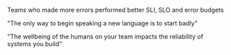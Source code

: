 Teams who made more errors performed better
SLI, SLO and error budgets

"The only way to begin speaking a new language is to start badly"

"The wellbeing of the humans on your team impacts the reliability of systems you build"


